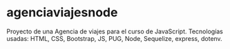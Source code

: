 # agenciaviajesnode
Proyecto de una Agencia de viajes para el curso de JavaScript. 
Tecnologías usadas: HTML, CSS, Bootstrap, JS, PUG, Node, Sequelize, express, dotenv.
